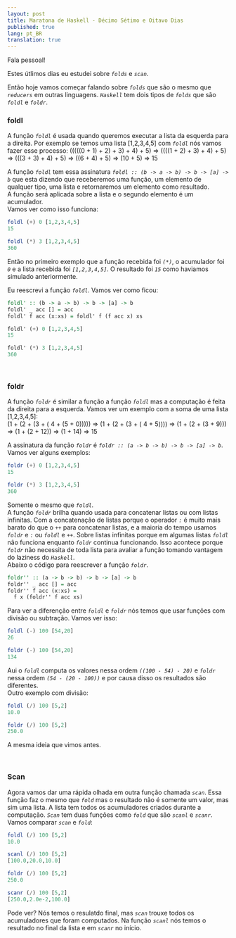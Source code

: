 ```yaml
---
layout: post
title: Maratona de Haskell - Décimo Sétimo e Oitavo Dias
published: true
lang: pt_BR
translation: true
---
```


Fala pessoal!

Estes útlimos dias eu estudei sobre *`folds`* e *`scan`*.
 
Então hoje vamos começar falando sobre *`folds`* que são o mesmo que *`reducers`* em outras linguagens. *`Haskell`* tem dois tipos de *`folds`* que são *`foldl`* e *`foldr`*.

<!--more-->

### foldl

A função *`foldl`* é usada quando queremos executar a lista da esquerda para a direita. Por exemplo se temos uma lista [1,2,3,4,5] com *`foldl`* nós vamos fazer esse processo:
(((((0 + 1) + 2) + 3) + 4) + 5) => ((((1 + 2) + 3) + 4) + 5) => (((3 + 3) + 4) + 5) => ((6 + 4) + 5) => (10 + 5) => 15

A função *`foldl`* tem essa assinatura *`foldl :: (b -> a -> b) -> b -> [a] -> b`* que esta dizendo que receberemos uma função, um elemento de qualquer tipo, uma lista e retornaremos um elemento como resultado.  
A função será aplicada sobre a lista e o segundo elemento é um acumulador.  
Vamos ver como isso funciona:
```haskell
foldl (+) 0 [1,2,3,4,5]
15

foldl (*) 3 [1,2,3,4,5]
360
```
Então no primeiro exemplo que a função recebida foi *`(*)`*, o acumulador foi *`0`* e a lista recebida foi *`[1,2,3,4,5]`*. O resultado foi *`15`* como haviamos simulado anteriormente.

Eu reescrevi a função *`foldl`*. Vamos ver como ficou:
```haskell
foldl' :: (b -> a -> b) -> b -> [a] -> b
foldl' _ acc [] = acc
foldl' f acc (x:xs) = foldl' f (f acc x) xs

foldl' (+) 0 [1,2,3,4,5]
15

foldl' (*) 3 [1,2,3,4,5]
360
```

<br />

### foldr

A função *`foldr`* é similar a função a função *`foldl`* mas a computação é feita da direita para a esquerda. Vamos ver um exemplo com a soma de uma lista [1,2,3,4,5]:  
(1 + (2 + (3 + ( 4 + (5 + 0))))) => (1 + (2 + (3 + ( 4 + 5)))) => (1 + (2 + (3 + 9))) => (1 + (2 + 12)) => (1 + 14) => 15

A assinatura da função *`foldr`* é *`foldr :: (a -> b -> b) -> b -> [a] -> b`*.  
Vamos ver alguns exemplos:
```haskell
foldr (+) 0 [1,2,3,4,5]
15

foldr (*) 3 [1,2,3,4,5]
360
```
Somente o mesmo que *`foldl`*.  
A função *`foldr`* brilha quando usada para concatenar listas ou com listas infinitas. Com a concatenação de listas porque o operador *`:`* é muito mais barato do que o *`++`* para concatenar listas, e a maioria do tempo usamos *`foldr`* e *`:`* ou *`foldl`* e *`++`*. Sobre listas infinitas porque em algumas listas *`foldl`* não funciona enquanto *`foldr`* continua funcionando. Isso acontece porque *`foldr`* não necessita de toda lista para avaliar a função tomando vantagem do laziness do *`Haskell`*.  
Abaixo o código para reescrever a função *`foldr`*.
```haskell
foldr'' :: (a -> b -> b) -> b -> [a] -> b
foldr'' _ acc [] = acc
foldr'' f acc (x:xs) =
  f x (foldr'' f acc xs)
```

Para ver a diferenção entre *`foldl`* e *`foldr`* nós temos que usar funções com divisão ou subtração. Vamos ver isso:
```haskell
foldl (-) 100 [54,20]
26

foldr (-) 100 [54,20]
134
```
Aui o *`foldl`* computa os valores nessa ordem *`((100 - 54) - 20)`* e *`foldr`* nessa ordem *`(54 - (20 - 100))`* e por causa disso os resultados são diferentes.  
Outro exemplo com divisão:
```haskell
foldl (/) 100 [5,2]
10.0

foldr (/) 100 [5,2]
250.0
```
A mesma ideia que vimos antes.

<br />

### Scan

Agora vamos dar uma rápida olhada em outra função chamada *`scan`*. Essa função faz o mesmo que *`fold`* mas o resultado não é somente um valor, mas sim uma lista. A lista tem todos os acumuladores criados durante a computação. *`Scan`* tem duas funções como *`fold`* que são *`scanl`* e *`scanr`*.  
Vamos comparar *`scan`* e *`fold`*:
```haskell
foldl (/) 100 [5,2]
10.0

scanl (/) 100 [5,2]
[100.0,20.0,10.0]

foldr (/) 100 [5,2]
250.0

scanr (/) 100 [5,2]
[250.0,2.0e-2,100.0]
```

Pode ver? Nós temos o resulatdo final, mas *`scan`* trouxe todos os acumuladores que foram computados. Na função *`scanl`* nós temos o resultado no final da lista e em *`scanr`* no início.
